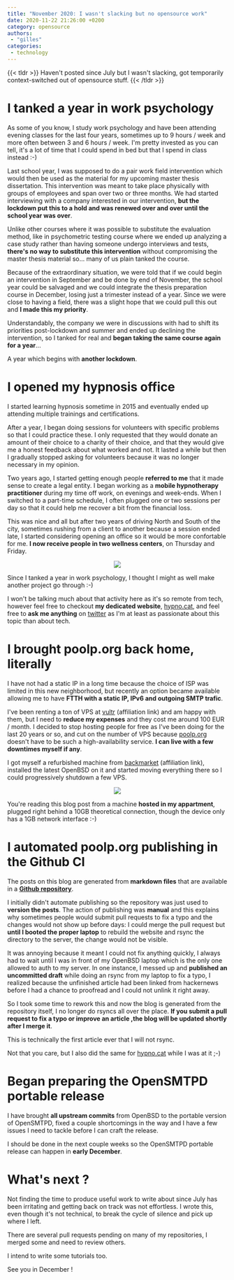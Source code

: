 ```yaml
---
title: "November 2020: I wasn't slacking but no opensource work"
date: 2020-11-22 21:26:00 +0200
category: opensource
authors:
 - "gilles"
categories:
 - technology
---
```


{{< tldr >}}
Haven't posted since July but I wasn't slacking,
got temporarily context-switched out of opensource stuff.
{{< /tldr >}}


# I tanked a year in work psychology

As some of you know,
I study work psychology and have been attending evening classes for the last four years,
sometimes up to 9 hours / week and more often between 3 and 6 hours / week.
I'm pretty invested as you can tell, it's a lot of time that I could spend in bed but that I spend in class instead :-)

Last school year,
I was supposed to do a pair work field intervention which would then be used as the material for my upcoming master thesis dissertation.
This intervention was meant to take place physically with groups of employees and span over two or three months.
We had started interviewing with a company interested in our intervention,
**but the lockdown put this to a hold and was renewed over and over until the school year was over**.

Unlike other courses where it was possible to substitute the evaluation method,
like in psychometric testing course where we ended up analyzing a case study rather than having someone undergo interviews and tests,
**there's no way to substitute this intervention** without compromising the master thesis material so...
many of us plain tanked the course.

Because of the extraordinary situation,
we were told that if we could begin an intervention in September and be done by end of November,
the school year could be salvaged and we could integrate the thesis preparation course in December,
losing just a trimester instead of a year.
Since we were close to having a field,
there was a slight hope that we could pull this out and **I made this my priority**.

Understandably,
the company we were in discussions with had to shift its priorities post-lockdown and summer and ended up declining the intervention,
so I tanked for real and **began taking the same course again for a year**...

A year which begins with **another lockdown**.


# I opened my hypnosis office

I started learning hypnosis sometime in 2015 and eventually ended up attending multiple trainings and certifications.

After a year,
I began doing sessions for volunteers with specific problems so that I could practice these.
I only requested that they would donate an amount of their choice to a charity of their choice,
and that they would give me a honest feedback about what worked and not.
It lasted a while but then I gradually stopped asking for volunteers because it was no longer necessary in my opinion.

Two years ago,
I started getting enough people **referred to me** that it made sense to create a legal entity.
I began working as a **mobile hypnotherapy practitioner** during my time off work,
on evenings and week-ends.
When I switched to a part-time schedule,
I often plugged one or two sessions per day so that it could help me recover a bit from the financial loss.

This was nice and all but after two years of driving North and South of the city,
sometimes rushing from a client to another because a session ended late,
I started considering opening an office so it would be more confortable for me.
**I now receive people in two wellness centers**,
on Thursday and Friday.

<center>
  <img src="2020-11-22-hypnocat.jpg" />
</center>


Since I tanked a year in work psychology,
I thought I might as well make another project go through :-)

I won't be talking much about that activity here as it's so remote from tech,
however feel free to checkout **my dedicated website**, [hypno.cat](https://hypno.cat),
and feel free to **ask me anything** on [twitter](https://twitter.com/thehypnocat) as I'm at least as passionate about this topic than about tech.


# I brought poolp.org back home, literally

I have not had a static IP in a long time because the choice of ISP was limited in this new neighborhood,
but recently an option became available allowing me to have **FTTH with a static IP, IPv6 and outgoing SMTP trafic**.

I've been renting a ton of VPS at [vultr](https://www.vultr.com/?ref=6831037) (affiliation link) and am happy with them,
but I need to **reduce my expenses** and they cost me around 100 EUR / month.
I decided to stop hosting people for free as I've been doing for the last 20 years or so,
and cut on the number of VPS because [poolp.org](https://poolp.org) doesn't have to be such a high-availability service.
**I can live with a few downtimes myself if any**.

I got myself a refurbished machine from [backmarket](https://www.backmarket.fr/?f=160474237260) (affiliation link),
installed the latest OpenBSD on it and started moving everything there so I could progressively shutdown a few VPS.

<center>
  <img src="2020-11-22-macmini.jpeg" />
</center>

You're reading this blog post from a machine **hosted in my appartment**,
plugged right behind a 10GB theoretical connection,
though the device only has a 1GB network interface :-)


# I automated poolp.org publishing in the Github CI

The posts on this blog are generated from **markdown files** that are available in a **[Github repository](https://github.com/poolpOrg/poolp.org)**.

I initially didn't automate publishing so the repository was just used to **version the posts**.
The action of publishing was **manual** and this explains why sometimes people would submit pull requests to fix a typo and the changes would not show up before days:
I could merge the pull request but **until I booted the proper laptop** to rebuild the website and rsync the directory to the server,
the change would not be visible.

It was annoying because it meant I could not fix anything quickly,
I always had to wait until I was in front of my OpenBSD laptop which is the only one allowed to auth to my server.
In one instance,
I messed up and **published an uncommitted draft** while doing an rsync from my laptop to fix a typo,
I realized because the unfinished article had been linked from hackernews before I had a chance to proofread and I could not unlink it right away.

So I took some time to rework this and now the blog is generated from the repository itself,
I no longer do rsyncs all over the place.
**If you submit a pull request to fix a typo or improve an article ,the blog will be updated shortly after I merge it**.

This is technically the first article ever that I will not rsync.

Not that you care, but I also did the same for [hypno.cat](https://hypno.cat) while I was at it ;-)


# Began preparing the OpenSMTPD portable release

I have brought **all upstream commits** from OpenBSD to the portable version of OpenSMTPD,
fixed a couple shortcomings in the way and I have a few issues I need to tackle before I can craft the release.

I should be done in the next couple weeks so the OpenSMTPD portable release can happen in **early December**.


# What's next ?

Not finding the time to produce useful work to write about since July has been irritating and getting back on track was not effortless.
I wrote this, even though it's not technical, to break the cycle of silence and pick up where I left.

There are several pull requests pending on many of my repositories,
I merged some and need to review others.

I intend to write some tutorials too.

See you in December !

